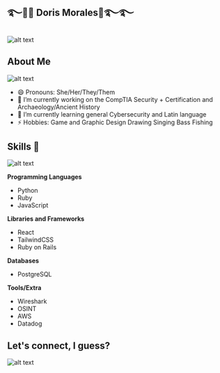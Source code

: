 ## ࿐🌊🐋 Doris Morales🐬࿐࿐
![alt text](https://pbs.twimg.com/media/E3fGN2NX0AQrKfr.jpg)

## About Me

![alt text](https://i.pinimg.com/originals/9e/cf/f5/9ecff5eabfdbd856d12b142a621f868a.gif)

- 😄 Pronouns: She/Her/They/Them
- 🔭 I’m currently working on the CompTIA Security + Certification and Archaeology/Ancient History
- 🌱 I’m currently learning general Cybersecurity and Latin language
- ⚡ Hobbies:
  Game and Graphic Design
  Drawing
  Singing
  Bass
  Fishing

## Skills :muscle:

![alt text](https://i.pinimg.com/originals/2a/fa/b3/2afab331c7d9abc20eebd5e1bc4d10b8.gif)

**Programming Languages**
- Python
- Ruby
- JavaScript

**Libraries and Frameworks**
- React
- TailwindCSS
- Ruby on Rails

**Databases**
- PostgreSQL

**Tools/Extra**
- Wireshark
- OSINT
- AWS
- Datadog

## Let's connect, I guess?
![alt text](https://i.makeagif.com/media/1-05-2023/kQ3O8o.gif)


